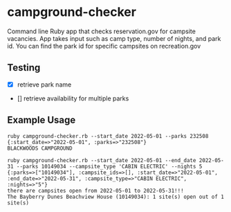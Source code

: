 # campground-checker
Command line Ruby app that checks reservation.gov for campsite vacancies. App takes input such as camp type, number of nights, and park id. You can find the park id for specific campsites on recreation.gov

## Testing 
- [x] retrieve park name
- [] retrieve availability for multiple parks
## Example Usage
```
ruby campground-checker.rb --start_date 2022-05-01 --parks 232508
{:start_date=>"2022-05-01", :parks=>"232508"}
BLACKWOODS CAMPGROUND
```

```
ruby campground-checker.rb --start_date 2022-05-01 --end_date 2022-05-31 --parks 10149034 --campsite_type 'CABIN ELECTRIC' --nights 5
{:parks=>["10149034"], :campsite_ids=>[], :start_date=>"2022-05-01", :end_date=>"2022-05-31", :campsite_type=>"CABIN ELECTRIC", :nights=>"5"}
there are campsites open from 2022-05-01 to 2022-05-31!!!
The Bayberry Dunes Beachview House (10149034): 1 site(s) open out of 1 site(s)
```
